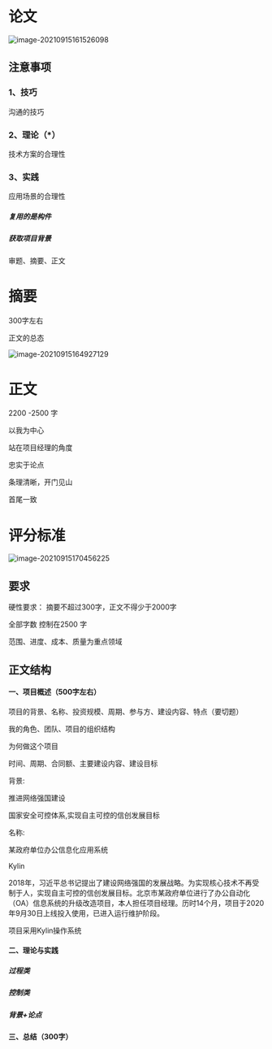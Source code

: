# 论文

![image-20210915161526098](C:\Users\Administrator\AppData\Roaming\Typora\typora-user-images\image-20210915161526098.png)











## 注意事项

### 1、技巧

沟通的技巧

### 2、理论（*）

技术方案的合理性

### 3、实践

应用场景的合理性



##### 复用的是构件

##### 获取项目背景



审题、摘要、正文







# 摘要

300字左右

正文的总态

![image-20210915164927129](C:\Users\Administrator\AppData\Roaming\Typora\typora-user-images\image-20210915164927129.png)







# 正文



2200 -2500 字



以我为中心

站在项目经理的角度

忠实于论点

条理清晰，开门见山

首尾一致



# 评分标准



![image-20210915170456225](C:\Users\Administrator\AppData\Roaming\Typora\typora-user-images\image-20210915170456225.png)











































## 要求

硬性要求： 摘要不超过300字，正文不得少于2000字



全部字数 控制在2500 字





范围、进度、成本、质量为重点领域

## 正文结构

#### 一、项目概述（500字左右）

项目的背景、名称、投资规模、周期、参与方、建设内容、特点（要切题）

我的角色、团队、项目的组织结构

为何做这个项目

时间、周期、合同额、主要建设内容、建设目标





背景:

推进网络强国建设

国家安全可控体系,实现自主可控的信创发展目标

名称:





某政府单位办公信息化应用系统







Kylin





2018年，习近平总书记提出了建设网络强国的发展战略。为实现核心技术不再受制于人，实现自主可控的信创发展目标。北京市某政府单位进行了办公自动化（OA）信息系统的升级改造项目，本人担任项目经理。历时14个月，项目于2020年9月30日上线投入使用，已进入运行维护阶段。



项目采用Kylin操作系统





#### 二、理论与实践

##### 过程类

##### 控制类



##### 背景+论点



#### 三、总结（300字）

























